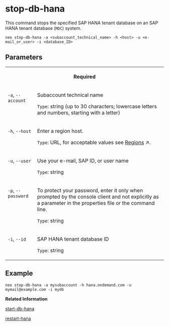 <!-- loioc76fc39276dd47dc8d9c6d8bbfc6834a -->

# stop-db-hana

This command stops the specified SAP HANA tenant database on an SAP HANA tenant database \(`MDC`\) system.



```
neo stop-db-hana -a <subaccount_technical_name> -h <host> -u <e-mail_or_user> -i <database_ID>

```



## Parameters


<table>
<tr>
<th valign="top" colspan="2">

Required



</th>
</tr>
<tr>
<td valign="top">

`-a`, `--account`



</td>
<td valign="top">

Subaccount technical name

`Type`: string \(up to 30 characters; lowercase letters and numbers, starting with a letter\)



</td>
</tr>
<tr>
<td valign="top">

`-h`, `--host`



</td>
<td valign="top">

Enter a region host.

`Type`: URL, for acceptable values see [Regions](https://help.sap.com/viewer/65de2977205c403bbc107264b8eccf4b/Cloud/en-US/350356d1dc314d3199dca15bd2ab9b0e.html "You can deploy applications in different regions. Each region represents a geographical location (for example, Europe, US East) where applications, data, or services are hosted.") :arrow_upper_right:.



</td>
</tr>
<tr>
<td valign="top">

`-u`, `--user`



</td>
<td valign="top">

Use your e-mail, SAP ID, or user name

`Type`: string



</td>
</tr>
<tr>
<td valign="top">

`-p`, `--password`



</td>
<td valign="top">

To protect your password, enter it only when prompted by the console client and not explicitly as a parameter in the properties file or the command line.

`Type`: string



</td>
</tr>
<tr>
<td valign="top">

`-i`, `--id`



</td>
<td valign="top">

SAP HANA tenant database ID

`Type`: string



</td>
</tr>
</table>



## Example

```
neo stop-db-hana -a mysubaccount -h hana.ondemand.com -u mymail@example.com -i mydb
```

**Related Information**  


[start-db-hana](start-db-hana-bf6020d.md "This command starts the specified SAP HANA tenant database on an SAP HANA tenant database (MDC ) system.")

[restart-hana](restart-hana-6b5dea0.md "Restarts an SAP HANA system or an SAP HANA database service.")

